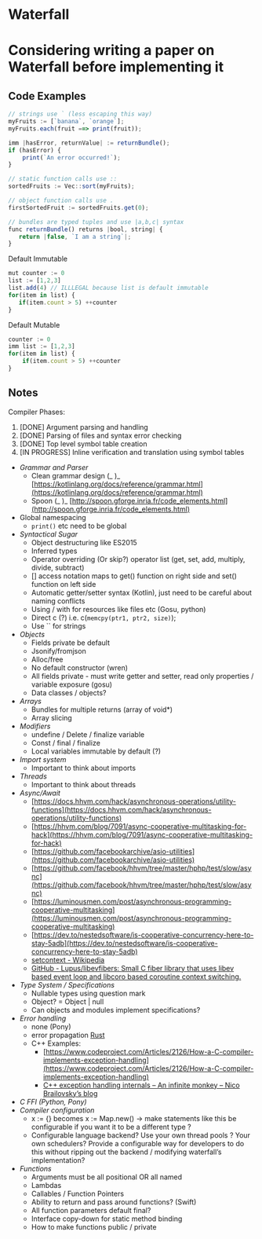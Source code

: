 # Waterfall

# Considering writing a paper on Waterfall before implementing it

## Code Examples

```jsx
// strings use ` (less escaping this way)
myFruits := [`banana`, `orange`];
myFruits.each(fruit ==> print(fruit));

imm |hasError, returnValue| := returnBundle();
if (hasError) {
    print(`An error occurred!`);
}

// static function calls use ::
sortedFruits := Vec::sort(myFruits);

// object function calls use .
firstSortedFruit := sortedFruits.get(0);

// bundles are typed tuples and use |a,b,c| syntax
func returnBundle() returns |bool, string| {
   return |false, `I am a string`|;
}
```

Default Immutable

```jsx
mut counter := 0
list := [1,2,3]
list.add(4) // ILLLEGAL because list is default immutable
for(item in list) {
   if(item.count > 5) ++counter
}
```

Default Mutable

```jsx
counter := 0
imm list := [1,2,3]
for(item in list) {
	if(item.count > 5) ++counter
}
```

## Notes

Compiler Phases:

1. [DONE] Argument parsing and handling
2. [DONE] Parsing of files and syntax error checking
3. [DONE] Top level symbol table creation
4. [IN PROGRESS] Inline verification and translation using symbol tables
- *Grammar and Parser*
    - Clean grammar design (_ )_ [https://kotlinlang.org/docs/reference/grammar.html](https://kotlinlang.org/docs/reference/grammar.html)
    - Spoon (_ )_ [http://spoon.gforge.inria.fr/code_elements.html](http://spoon.gforge.inria.fr/code_elements.html)
- Global namespacing
    - `print()` etc need to be global
- *Syntactical Sugar*
    - Object destructuring like ES2015
    - Inferred types
    - Operator overriding (Or skip?) operator list (get, set, add, multiply, divide, subtract)
    - [] access notation maps to get() function on right side and set() function on left side
    - Automatic getter/setter syntax (Kotlin), just need to be careful about naming conflicts
    - Using / with for resources like files etc (Gosu, python)
    - Direct c (?) i.e. c(`memcpy(ptr1, ptr2, size)`);
    - Use `` for strings
- *Objects*
    - Fields private be default
    - Jsonify/fromjson
    - Alloc/free
    - No default constructor (wren)
    - All fields private - must write getter and setter, read only properties / variable exposure (gosu)
    - Data classes / objects?
- *Arrays*
    - Bundles for multiple returns (array of void*)
    - Array slicing
- *Modifiers*
    - undefine / Delete / finalize variable
    - Const / final / finalize
    - Local variables immutable by default (?)
- *Import system*
    - Important to think about imports
- *Threads*
    - Important to think about threads
- *Async/Await*
    - [https://docs.hhvm.com/hack/asynchronous-operations/utility-functions](https://docs.hhvm.com/hack/asynchronous-operations/utility-functions)
    - [https://hhvm.com/blog/7091/async-cooperative-multitasking-for-hack](https://hhvm.com/blog/7091/async-cooperative-multitasking-for-hack)
    - [https://github.com/facebookarchive/asio-utilities](https://github.com/facebookarchive/asio-utilities)
    - [https://github.com/facebook/hhvm/tree/master/hphp/test/slow/async](https://github.com/facebook/hhvm/tree/master/hphp/test/slow/async)
    - [https://luminousmen.com/post/asynchronous-programming-cooperative-multitasking](https://luminousmen.com/post/asynchronous-programming-cooperative-multitasking)
    - [https://dev.to/nestedsoftware/is-cooperative-concurrency-here-to-stay-5adb](https://dev.to/nestedsoftware/is-cooperative-concurrency-here-to-stay-5adb)
    - [setcontext - Wikipedia](https://en.wikipedia.org/wiki/Setcontext)
    - [GitHub - Lupus/libevfibers: Small C fiber library that uses libev based event loop and libcoro based coroutine context switching.](https://github.com/Lupus/libevfibers)
- *Type System / Specifications*
    - Nullable types using question mark
    - Object? = Object | null
    - Can objects and modules implement specifications?
- *Error handling*
    - none (Pony)
    - error propagation [Rust](https://doc.rust-lang.org/1.30.0/book/second-edition/ch09-02-recoverable-errors-with-result.html#a-shortcut-for-propagating-errors-the--operator)
    - C++ Examples:
        - [https://www.codeproject.com/Articles/2126/How-a-C-compiler-implements-exception-handling](https://www.codeproject.com/Articles/2126/How-a-C-compiler-implements-exception-handling)
        - [C++ exception handling internals – An infinite monkey – Nico Brailovsky’s blog](https://monoinfinito.wordpress.com/series/exception-handling-in-c/)
- *C FFI (Python, Pony)*
- *Compiler configuration*
    - x := {} becomes x := Map.new() -> make statements like this be configurable if you want it to be a different type ?
    - Configurable language backend? Use your own thread pools ? Your own schedulers? Provide a configurable way for developers to do this without ripping out the backend / modifying waterfall’s implementation?
- *Functions*
    - Arguments must be all positional OR all named
    - Lambdas
    - Callables / Function Pointers
    - Ability to return and pass around functions? (Swift)
    - All function parameters default final?
    - Interface copy-down for static method binding
    - How to make functions public / private